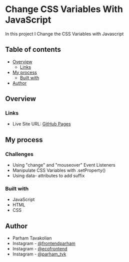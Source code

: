 # Change CSS Variables With JavaScript
In this project I Change the CSS Variables with Javascript

## Table of contents

- [Overview](#overview)
  - [Links](#links)
- [My process](#my-process)
  - [Built with](#built-with)
- [Author](#author)

## Overview

### Links

- Live Site URL: [GitHub Pages](https://frontendparham.github.io/change-css-variables-with-js/)

## My process

### Challenges
- Using "change" and "mouseover" Event Listeners
- Manipulate CSS Variables with .setProperty()
- Using data- attributes to add suffix

### Built with

- JavaScript
- HTML
- CSS

## Author

- Parham Tavakolian
- Instagram - [@frontendparham](https://www.instagram.com/frontendparham)
- Instagram - [@ecofrontend](https://www.instagram.com/ecofrontend)
- Instagram - [@parham_tvk](https://www.instagram.com/parham_tvk)
